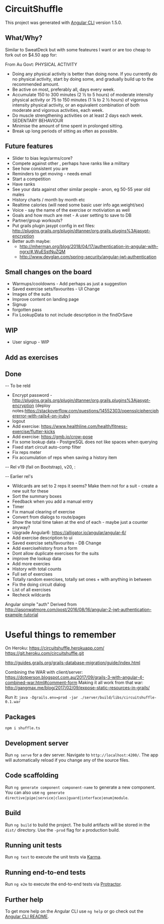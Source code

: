# CircuitShuffle

This project was generated with [Angular CLI](https://github.com/angular/angular-cli) version 1.5.0.

## What/Why?

Similar to SweatDeck but with some feateures I want or are too cheap to fork out on $4.50 app for:

From Au Govt:
PHYSICAL ACTIVITY
* Doing any physical activity is better than doing none. If you currently do no physical
activity, start by doing some, and gradually build up to the recommended amount.
* Be active on most, preferably all, days every week.
* Accumulate 150 to 300 minutes (2 ½ to 5 hours) of moderate intensity physical activity or
75 to 150 minutes (1 ¼ to 2 ½ hours) of vigorous intensity physical activity, or an
equivalent combination of both moderate and vigorous activities, each week.
* Do muscle strengthening activities on at least 2 days each week.
SEDENTARY BEHAVIOUR
* Minimise the amount of time spent in prolonged sitting.
* Break up long periods of sitting as often as possible.

## Future features

* Slider to bias legs/arms/core?
* Compete against other , perhaps have ranks like a military
* See how consistent you are
* Reminders to get moving - needs email
* Start a competition
* Have ranks
* See your data against other similar people - anon, eg 50-55 year old males
* History charts / month by month etc
* Realtime calories (will need some basic user info age.weight/sex)
* Voice - say the name of the exercise or motiviation as well
* Goals and how much are met - A user setting to save to DB
* Partner/group workouts?
* Put grails plugin jasypt config in ext files: http://plugins.grails.org/plugin/dtanner/org.grails.plugins%3Ajasypt-encryption
* Better auth maybe: 
    * http://mherman.org/blog/2018/04/17/authentication-in-angular-with-ngrx/#.WuESstNuZQM
    * http://www.devglan.com/spring-security/angular-jwt-authentication

## Small changes on the board

* Warmups/cooldowns -  Add perhaps as just a suggestion
* Saved exercise sets/favourites - UI Change
* Images of the suits
* Improve content on landing page
* Signup
* forgotten pass
* Fix LookupData to not include description in the findOrSave

## WIP
* User signup - WIP

## Add as exercises

## Done

-- To be reld
* Encrypt password - http://plugins.grails.org/plugin/dtanner/org.grails.plugins%3Ajasypt-encryption (deploy notes:https://stackoverflow.com/questions/14552303/opensslcipherciphererror-with-rails4-on-jruby)
* logout
* Add exercise: https://www.healthline.com/health/fitness-exercise/flutter-kicks
* Add exercise: https://gmb.io/crow-pose
* Fix some lookup data - PostgreSQL does not like spaces when querying
* Fixed start circuit auto-comp filter
* Fix reps meter 
* Fix accumulation of reps when saving a history item

-- Rel v19 (fail on Bootstrap), v20, :
 

-- Earlier rel's
* Wildcards are set to 2 reps it seems?  Make them not for a suit - create a new suit for these
* Sort the summary boxes
* Feedback when you add a manual entry
* Timer
* Fix manual clearing of exercise
* Convert from dialogs to route/pages
* Show the total time taken at the end of each - maybe just a counter anyway?
* Upgrade Angular6: https://alligator.io/angular/angular-6/
* Add exercise description to ui
* Saved exercise sets/favourites - DB Change
* Add exercisehistory from a form  
* Dont allow duplicate exercises for the suits
* improve the lookup data 
* Add more exercies
* History with total counts
* Full set of exercises
* Totally random exercises, totally set ones + with anything in between
* Fix the doing circuit dialog
* List of all exercises
* Recheck wildcards

Angular simple "auth" Derived from http://jasonwatmore.com/post/2016/08/16/angular-2-jwt-authentication-example-tutorial


# Useful things to remember

On Heroku: 
https://circuitshuffle.herokuapp.com/ 
https://git.heroku.com/circuitshuffle.git

http://guides.grails.org/grails-database-migration/guide/index.html

Combining the WAR with client/server: https://dotperson.blogspot.com.au/2017/09/grails-3-with-angular-4-combined-war.html#comment-form
Making it all work from that war: http://gangmax.me/blog/2017/02/09/expose-static-resources-in-grails/ 

Run it: `java -Dgrails.env=prod -jar ./server/build/libs/circuitshuffle-0.1.war`

## Packages

```
npm i shuffle.ts
```

## Development server

Run `ng serve` for a dev server. Navigate to `http://localhost:4200/`. The app will automatically reload if you change any of the source files.

## Code scaffolding

Run `ng generate component component-name` to generate a new component. You can also use `ng generate directive|pipe|service|class|guard|interface|enum|module`.

## Build

Run `ng build` to build the project. The build artifacts will be stored in the `dist/` directory. Use the `-prod` flag for a production build.

## Running unit tests

Run `ng test` to execute the unit tests via [Karma](https://karma-runner.github.io).

## Running end-to-end tests

Run `ng e2e` to execute the end-to-end tests via [Protractor](http://www.protractortest.org/).

## Further help

To get more help on the Angular CLI use `ng help` or go check out the [Angular CLI README](https://github.com/angular/angular-cli/blob/master/README.md).
